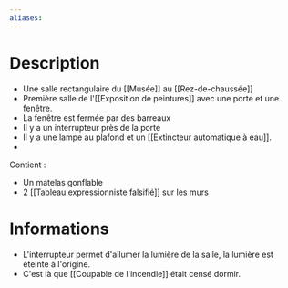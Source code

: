```yaml
---
aliases:
---
```

# Description
- Une salle rectangulaire du [[Musée]] au [[Rez-de-chaussée]]
- Première salle de l'[[Exposition de peintures]] avec une porte et une fenêtre.
- La fenêtre est fermée par des barreaux
- Il y a un interrupteur près de la porte
- Il y a une lampe au plafond et un [[Extincteur automatique à eau]].
- 
Contient : 
- Un matelas gonflable
- 2 [[Tableau expressionniste falsifié]] sur les murs
# Informations
- L'interrupteur permet d'allumer la lumière de la salle, la lumière est éteinte à l'origine.
- C'est là que [[Coupable de l'incendie]] était censé dormir.